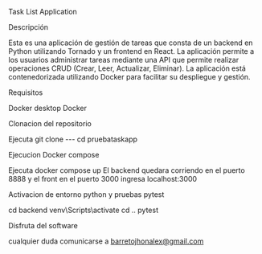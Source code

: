 Task List Application

Descripción

Esta es una aplicación de gestión de tareas que consta de un backend en Python utilizando Tornado y un frontend en React. La aplicación permite a los usuarios administrar tareas mediante una API que permite realizar operaciones CRUD (Crear, Leer, Actualizar, Eliminar). La aplicación está contenedorizada utilizando Docker para facilitar su despliegue y gestión.

Requisitos

Docker desktop
Docker

Clonacion del repositorio

Ejecuta 
git clone ---
cd pruebataskapp

Ejecucion Docker compose

Ejecuta
docker compose up
El backend quedara corriendo en el puerto 8888 y el front en el puerto 3000
ingresa localhost:3000

Activacion de entorno python y pruebas pytest

cd backend
venv\Scripts\activate
cd ..
pytest

Disfruta del software 

cualquier duda comunicarse a barretojhonalex@gmail.com



